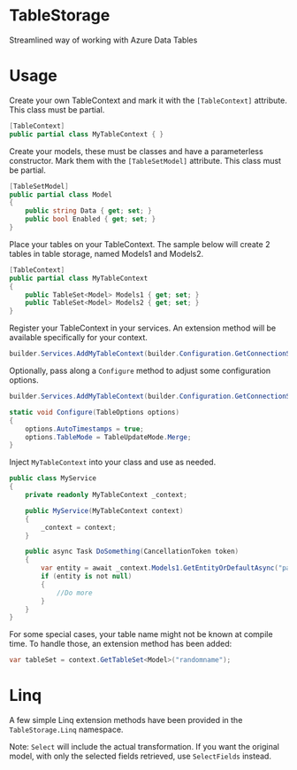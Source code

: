 ﻿# TableStorage
Streamlined way of working with Azure Data Tables

# Usage

Create your own TableContext and mark it with the `[TableContext]` attribute. This class must be partial.

```csharp
[TableContext]
public partial class MyTableContext { }
```

Create your models, these must be classes and have a parameterless constructor. Mark them with the `[TableSetModel]` attribute. This class must be partial.

```csharp
[TableSetModel]
public partial class Model
{
    public string Data { get; set; }
    public bool Enabled { get; set; }
}
```

Place your tables on your TableContext. The sample below will create 2 tables in table storage, named Models1 and Models2.

```csharp
[TableContext]
public partial class MyTableContext
{
    public TableSet<Model> Models1 { get; set; }
    public TableSet<Model> Models2 { get; set; }
}
```

Register your TableContext in your services. An extension method will be available specifically for your context.

```csharp
builder.Services.AddMyTableContext(builder.Configuration.GetConnectionString("MyConnectionString"));
```

Optionally, pass along a `Configure` method to adjust some configuration options.

```csharp
builder.Services.AddMyTableContext(builder.Configuration.GetConnectionString("MyConnectionString"), Configure);

static void Configure(TableOptions options)
{
    options.AutoTimestamps = true;
    options.TableMode = TableUpdateMode.Merge;
}
```

Inject `MyTableContext` into your class and use as needed.

```csharp
public class MyService
{
    private readonly MyTableContext _context;

    public MyService(MyTableContext context)
    {
        _context = context;
    }

    public async Task DoSomething(CancellationToken token)
    {
        var entity = await _context.Models1.GetEntityOrDefaultAsync("partitionKey", "rowKey", token);
        if (entity is not null)
        {
            //Do more
        }
    }
}
```

For some special cases, your table name might not be known at compile time. To handle those, an extension method has been added:

```csharp
var tableSet = context.GetTableSet<Model>("randomname");
```

# Linq

A few simple Linq extension methods have been provided in the `TableStorage.Linq` namespace.

Note: `Select` will include the actual transformation. If you want the original model, with only the selected fields retrieved, use `SelectFields` instead.